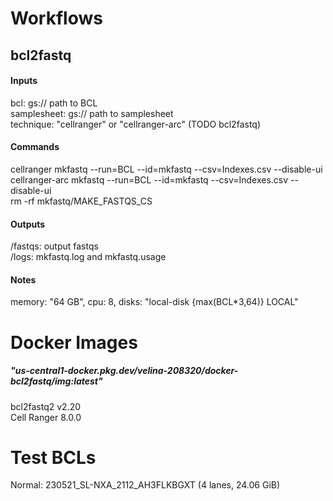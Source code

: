 # Workflows

## bcl2fastq

#### Inputs
bcl: gs:// path to BCL  
samplesheet: gs:// path to samplesheet  
technique: "cellranger" or "cellranger-arc" (TODO bcl2fastq)

#### Commands
cellranger mkfastq --run=BCL --id=mkfastq --csv=Indexes.csv --disable-ui  
cellranger-arc mkfastq --run=BCL --id=mkfastq --csv=Indexes.csv --disable-ui  
rm -rf mkfastq/MAKE_FASTQS_CS  

#### Outputs
/fastqs: output fastqs  
/logs: mkfastq.log and mkfastq.usage

#### Notes
memory: "64 GB", cpu: 8, disks: "local-disk {max(BCL*3,64)} LOCAL"


# Docker Images
##### "us-central1-docker.pkg.dev/velina-208320/docker-bcl2fastq/img:latest"
bcl2fastq2 v2.20  
Cell Ranger 8.0.0



# Test BCLs
Normal: 230521_SL-NXA_2112_AH3FLKBGXT (4 lanes, 24.06 GiB)
